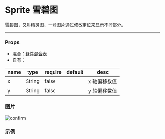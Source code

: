 # Sprite 雪碧图

雪碧图，又叫精灵图，一张图片通过修改定位来显示不同部分。

---

### Props

- 混合：[组件混合表](docs/components/mixins/Components.md)
- 自有：

| name | type   | require | default | desc         |
| ---- | ------ | ------- | ------- | ------------ |
| x    | String | false   |         | x 轴偏移数值 |
| y    | String | false   |         | y 轴偏移数值 |

### 图片

![confirm](https://x-m-org.github.io/antelope-ui/docs/components/basic/static/num.png)

### 示例

<vuep template="#example" :options="{ theme: 'neo' }"></vuep>

<script v-pre type="text/x-template" id="example">
<template>
  <div style="background-color: red">
    <a-sprite w="56px" h="45px" v-for="i in 10" :key="i" :x="-((i - 1) * 60) + 'px'" bg-i="https://x-m-org.github.io/antelope-ui/docs/components/basic/static/num.png"></a-sprite>
  </div>
</template>

<script>
  export default {}
</script>
</script>
